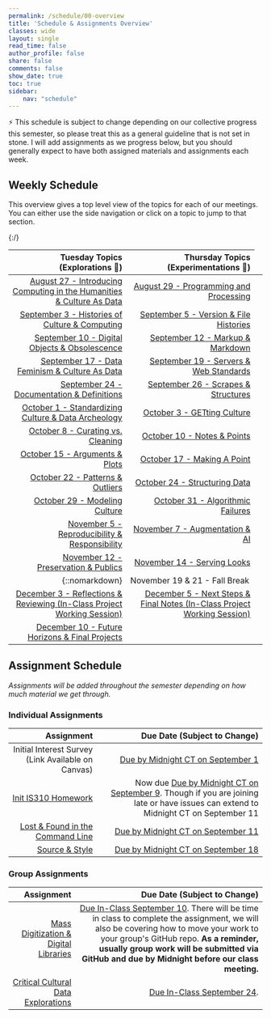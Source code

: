 ```yaml
---
permalink: /schedule/00-overview
title: 'Schedule & Assignments Overview'
classes: wide
layout: single
read_time: false
author_profile: false
share: false
comments: false
show_date: true
toc: true
sidebar:
    nav: "schedule"
---
```


<div class="notice--info">⚡️ This schedule is subject to change depending on our collective progress this semester, so please treat this as a general guideline that is not set in stone. I will add assignments as we progress below, but you should generally expect to have both assigned materials and assignments each week.</div>

## Weekly Schedule

This overview gives a top level view of the topics for each of our meetings. You can either use the side navigation or click on a topic to jump to that section.


|   Tuesday Topics (Explorations 🔭)  | Thursday Topics (Experimentations 🔬) |
| -----------------: | --------------: |
|[August 27 - Introducing Computing in the Humanities & Culture As Data]({{site.baseurl}}/schedule/01-introducing-computing-in-the-humanities-culture-as-data/) |[August 29 - Programming and Processing]({{site.baseurl}}/schedule/02-programming-and-processing/)|
|[September 3 - Histories of Culture & Computing]({{site.baseurl}}/schedule/03-histories-of-culture-and-computing/) |[September 5 - Version & File Histories]({{site.baseurl}}/schedule/04-version-file-histories/)|
|[September 10 - Digital Objects & Obsolescence]({{site.baseurl}}/schedule/05-digital-objects-and-obsolescence/) |[September 12 - Markup & Markdown]({{site.baseurl}}/schedule/06-markup-and-markdown/)|
|[September 17 - Data Feminism & Culture As Data]({{site.baseurl}}/schedule/07-data-feminism-and-culture-as-data/) |[September 19 - Servers & Web Standards]({{site.baseurl}}/schedule/08-servers-and-web-standards/)|
|[September 24 - Documentation & Definitions]({{site.baseurl}}/schedule/09-documentation-and-definitions/) |[September 26 - Scrapes & Structures]({{site.baseurl}}/schedule/10-scrapes-and-structures/)|
|[October 1 - Standardizing Culture & Data Archeology]({{site.baseurl}}/schedule/11-standardizing-culture-and-data-archeology/) |[October 3 - GETting Culture]({{site.baseurl}}/schedule/12-getting-culture/)|
|[October 8 - Curating vs. Cleaning]({{site.baseurl}}/schedule/13-curating-vs-cleaning/) |[October 10 - Notes & Points]({{site.baseurl}}/schedule/14-notes-and-points/)|
|[October 15 - Arguments & Plots]({{site.baseurl}}/schedule/15-arguments-and-plots/) |[October 17 - Making A Point]({{site.baseurl}}/schedule/16-making-a-point/)|
|[October 22 - Patterns & Outliers]({{site.baseurl}}/schedule/17-patterns-and-outliers/) |[October 24 - Structuring Data]({{site.baseurl}}/schedule/18-structuring-data/)|
|[October 29 - Modeling Culture]({{site.baseurl}}/schedule/19-modeling-culture/) |[October 31 - Algorithmic Failures]({{site.baseurl}}/schedule/20-algorithmic-failures/)|
|[November 5 - Reproducibility & Responsibility]({{site.baseurl}}/schedule/21-reproducibility-and-responsibility/) |[November 7 - Augmentation & AI]({{site.baseurl}}/schedule/22-augmentation-and-ai/)|
|[November 12 - Preservation & Publics]({{site.baseurl}}/schedule/23-preservation-and-publics/) |[November 14 - Serving Looks]({{site.baseurl}}/schedule/24-serving-looks/)|
|{::nomarkdown}<td colspan="2">November 19 & 21 - Fall Break</td>{:/}|
|[December 3 - Reflections & Reviewing (In-Class Project Working Session)]({{site.baseurl}}/schedule/27-reflections-and-reviewing/) |[December 5 - Next Steps & Final Notes (In-Class Project Working Session)]({{site.baseurl}}/schedule/28-next-steps-and-final-notes/)|
|[December 10 - Future Horizons & Final Projects]({{site.baseurl}}/schedule/29-future-horizons-and-final-projects) | |

## Assignment Schedule

*Assignments will be added throughout the semester depending on how much material we get through.*

### Individual Assignments

| Assignment | Due Date (Subject to Change) |
| -----------------: | --------------: |
| Initial Interest Survey (Link Available on Canvas) | [Due by Midnight CT on September 1]({{site.baseurl}}/schedule/03-change-over-time-histories-of-computing/) |
| [Init IS310 Homework]({{site.baseurl}}/materials/introducing-humanities-computing/03-intro-versioning-git/#homework-init-is310) | Now due [Due by Midnight CT on September 9]({{site.baseurl}}/schedule/05-digital-objects-and-obsolescence/). Though if you are joining late or have issues can extend to Midnight CT on September 11 |
| [Lost & Found in the Command Line]({{site.baseurl}}/materials/introducing-humanities-computing/06-intro-file-formats#homework-lost--found-in-the-command-line) | [Due by Midnight CT on September 11]({{site.baseurl}}/schedule/06-markup-markdown/) |
| [Source & Style]({{site.baseurl}}/materials/introducing-humanities-computing/07-intro-html#homework-source-and-style) | [Due by Midnight CT on September 18]({{site.baseurl}}/schedule/08-servers-web-standards/) |

### Group Assignments

| Assignment | Due Date (Subject to Change) |
| -----------------: | --------------: |
| [Mass Digitization & Digital Libraries]({{site.baseurl}}/collecting-digitizing-culture) | [Due In-Class September 10]({{site.baseurl}}/schedule/05-digital-objects-and-obsolescence/). There will be time in class to complete the assignment, we will also be covering how to move your work to your group's GitHub repo. **As a reminder, usually group work will be submitted via GitHub and due by Midnight before our class meeting.** |
| [Critical Cultural Data Explorations]({{site.baseurl}}/critical-cultural-data-explorations/) | [Due In-Class September 24]({{site.baseurl}}/schedule/09-documentation-definitions/).|
